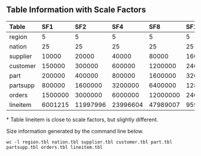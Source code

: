 
## Table Information with Scale Factors

| Table    | SF1      | SF2       | SF4       | SF8       | SF16     | SF10     | Notes          |
| :------- | :------- | :-------  | :-------  | :-------- | :------- | :------- | :------------- |
| region   | 5        | 5         | 5         | 5         | 5        | 5        | same           |
| nation   | 25       | 25        | 25        | 25        | 25       | 25       | same           |
| supplier | 10000    | 20000     | 40000     | 80000     | 160000   | 100000   | proportional   |
| customer | 150000   | 300000    | 600000    | 1200000   | 2400000  | 1500000  | proportional   |
| part     | 200000   | 400000    | 800000    | 1600000   | 3200000  | 2000000  | proportional   |
| partsupp | 800000   | 1600000   | 3200000   | 6400000   | 12800000 | 8000000  | proportional   |
| orders   | 1500000  | 3000000   | 6000000   | 12000000  | 24000000 | 15000000 | proportional   |
| lineitem | 6001215  | 11997996  | 23996604  | 47989007  | 95988640 | 59986052 | proportional\* |

\* Table lineitem is close to scale factors, but slightly different.

Size information generated by the command line below.

	wc -l region.tbl nation.tbl supplier.tbl customer.tbl part.tbl partsupp.tbl orders.tbl lineitem.tbl

